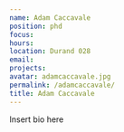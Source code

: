 ```yaml
---
name: Adam Caccavale
position: phd
focus:
hours:
location: Durand 028
email:
projects:
avatar: adamcaccavale.jpg
permalink: /adamcaccavale/
title: Adam Caccavale 
---
```


Insert bio here